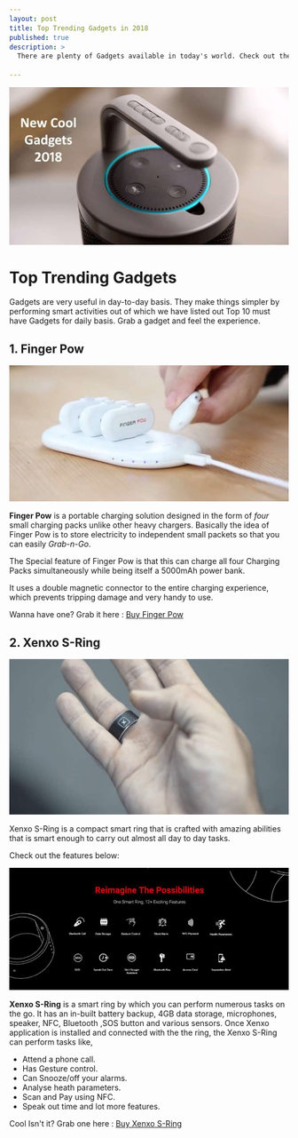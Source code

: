 ```yaml
---
layout: post
title: Top Trending Gadgets in 2018
published: true
description: >
  There are plenty of Gadgets available in today's world. Check out the top Trending Gadgets available in today's Market.

---
```



![Gadget](/assets/img/blog/gadget.jpg)

# Top Trending Gadgets

  Gadgets are very useful in day-to-day basis. They make things simpler by performing smart activities out of which we have listed out Top 10 must have Gadgets for daily basis. Grab a gadget and feel the experience.

## 1. Finger Pow

![Gadget](/assets/img/blog/fp.jpg)

 **Finger Pow** is a portable charging solution designed in the form of *four* small charging packs unlike other heavy chargers. Basically the idea of Finger Pow is to store electricity to independent small packets so that you can easily *Grab-n-Go*.

 The Special feature of Finger Pow is that this can charge all four Charging Packs simultaneously while being itself a 5000mAh power bank.

 It uses a double magnetic connector to the entire charging experience, which prevents tripping damage and very handy to use.

 Wanna have one? Grab it here :
 [Buy Finger Pow][fp]

 [fp]: https://fingerpow.co/


## 2. Xenxo S-Ring

![Gadget](/assets/img/blog/xenxoring.jpg)

Xenxo S-Ring is a compact smart ring that is crafted with amazing abilities that is smart enough to carry out almost all day to day tasks.

Check out the features below:

![Gadget](/assets/img/blog/xenxo.jpg)

**Xenxo S-Ring** is a smart ring by which you can perform numerous tasks on the go. It has an in-built battery backup, 4GB data storage, microphones, speaker, NFC, Bluetooth ,SOS button and various sensors. Once Xenxo application is installed and connected with the the ring, the Xenxo S-Ring can perform tasks like,

 * Attend a phone call.
 * Has Gesture control.
 * Can Snooze/off your alarms.
 * Analyse heath parameters.
 * Scan and Pay using NFC.
 * Speak out time and lot more features.

Cool Isn't it? Grab one here :
[Buy Xenxo S-Ring][XR]

[XR]: https://www.xenxo.pro/
